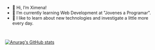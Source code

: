 

- 👋 Hi, I’m Ximena!
- 🌱 I’m currently learning Web Development at "Jovenes a Programar".
- 👀 I like to learn about new technologies and investigate a little more every day.

<br>

[![Anurag's GitHub stats](https://github-readme-stats.vercel.app/api?username=ximehe)](https://github.com/ximehe/github-readme-stats)


<!---
ximehe/ximehe is a ✨ special ✨ repository because its `README.md` (this file) appears on your GitHub profile.
You can click the Preview link to take a look at your changes.
--->
